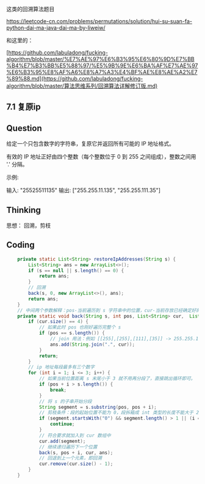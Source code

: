 这类的回溯算法题目 

https://leetcode-cn.com/problems/permutations/solution/hui-su-suan-fa-python-dai-ma-java-dai-ma-by-liweiw/

和这里的：

[https://github.com/labuladong/fucking-algorithm/blob/master/%E7%AE%97%E6%B3%95%E6%80%9D%E7%BB%B4%E7%B3%BB%E5%88%97/%E5%9B%9E%E6%BA%AF%E7%AE%97%E6%B3%95%E8%AF%A6%E8%A7%A3%E4%BF%AE%E8%AE%A2%E7%89%88.md](https://github.com/labuladong/fucking-algorithm/blob/master/算法思维系列/回溯算法详解修订版.md)



## 7.1 复原ip

## Question

给定一个只包含数字的字符串，复原它并返回所有可能的 IP 地址格式。

有效的 IP 地址正好由四个整数（每个整数位于 0 到 255 之间组成），整数之间用 '.' 分隔。



示例:

输入: "25525511135"
输出: ["255.255.11.135", "255.255.111.35"]



## Thinking

思想： 回溯，剪枝

## Coding



```java
    private static List<String> restoreIpAddresses(String s) {
        List<String> ans = new ArrayList<>();
        if (s == null || s.length() == 0) {
            return ans;
        }
        // 回溯
        back(s, 0, new ArrayList<>(), ans);
        return ans;
    }
    // 中间两个参数解释：pos-当前遍历到 s 字符串中的位置，cur-当前存放已经确定好的 ip 段的数量
    private static void back(String s, int pos, List<String> cur,  List<String> ans) {
        if (cur.size() == 4) {
            // 如果此时 pos 也刚好遍历完整个 s
            if (pos == s.length()) {
                // join 用法：例如 [[255],[255],[111],[35]] -> 255.255.111.35
                ans.add(String.join(".", cur));
            }
            return;
        }
        // ip 地址每段最多有三个数字
        for (int i = 1; i <= 3; i++) {
            // 如果当前位置距离 s 末尾小于 3 就不用再分段了，直接跳出循环即可。
            if (pos + i > s.length()) {
                break;
            }
            // 将 s 的子串开始分段
            String segment = s.substring(pos, pos + i);
            // 剪枝条件：段的起始位置不能为 0，段拆箱成 int 类型的长度不能大于 255
            if (segment.startsWith("0") && segment.length() > 1 || (i == 3 && Integer.parseInt(segment) > 255)) {
                continue;
            }
            // 符合要求就加入到 cur 数组中
            cur.add(segment);
            // 继续递归遍历下一个位置
            back(s, pos + i, cur, ans);
            // 回退到上一个元素，即回溯
            cur.remove(cur.size() - 1);
        }
    }
```

